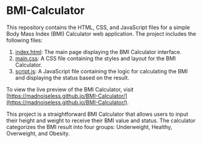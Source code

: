 # BMI-Calculator

This repository contains the HTML, CSS, and JavaScript files for a simple Body Mass Index (BMI) Calculator web application. The project includes the following files:

1. [index.html](https://github.com/madnoiseless/BMI-Calculator/blob/main/index.html): The main page displaying the BMI Calculator interface.
2. [main.css](https://github.com/madnoiseless/BMI-Calculator/blob/main/main.css): A CSS file containing the styles and layout for the BMI Calculator.
3. [script.js](https://github.com/madnoiseless/BMI-Calculator/blob/main/script.js): A JavaScript file containing the logic for calculating the BMI and displaying the status based on the result.

To view the live preview of the BMI Calculator, visit [https://madnoiseless.github.io/BMI-Calculator/](https://madnoiseless.github.io/BMI-Calculator/).

This project is a straightforward BMI Calculator that allows users to input their height and weight to receive their BMI value and status. The calculator categorizes the BMI result into four groups: Underweight, Healthy, Overweight, and Obesity.
